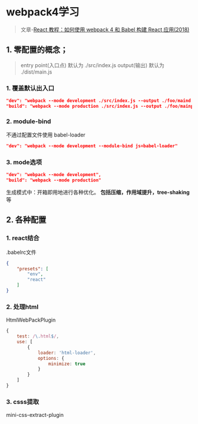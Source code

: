 #  webpack4学习

> 文章-[React 教程：如何使用 webpack 4 和 Babel 构建 React 应用(2018)](http://www.css88.com/archives/9427)


## 1. 零配置的概念；
>entry point(入口点) 默认为 ./src/index.js
output(输出) 默认为 ./dist/main.js


###  1. 覆盖默认出入口

```json
"dev": "webpack --mode development ./src/index.js --output ./foo/maind.js",
"build": "webpack --mode production ./src/index.js --output ./foo/mainp.js"
```

### 2. module-bind
不通过配置文件使用 babel-loader
```json
"dev": "webpack --mode development --module-bind js=babel-loader"
```

###  3. mode选项
```json
"dev": "webpack --mode development",
"build": "webpack --mode production"
```
生成模式中：开箱即用地进行各种优化。 **包括压缩，作用域提升，tree-shaking**等

## 2. 各种配置
###  1. react结合
.babelrc文件
```json
{
    "presets": [
        "env",
        "react"
    ]
}
```

###  2. 处理html
HtmlWebPackPlugin
```js
{
    test: /\.html$/,
    use: [
        {
            loader: 'html-loader',
            options: {
                minimize: true
            }
        }
    ]
}
```
### 3. csss提取
mini-css-extract-plugin

